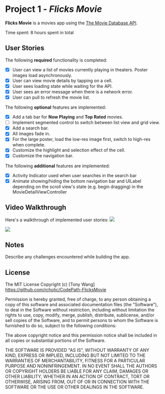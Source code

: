 # Project 1 - *Flicks Movie*

**Flicks Movie** is a movies app using the [The Movie Database API](http://docs.themoviedb.apiary.io/#).

Time spent: 8 hours spent in total

## User Stories

The following **required** functionality is completed:

- [x] User can view a list of movies currently playing in theaters. Poster images load asynchronously.
- [x] User can view movie details by tapping on a cell.
- [x] User sees loading state while waiting for the API.
- [x] User sees an error message when there is a network error.
- [x] User can pull to refresh the movie list.

The following **optional** features are implemented:

- [x] Add a tab bar for **Now Playing** and **Top Rated** movies.
- [ ] Implement segmented control to switch between list view and grid view.
- [x] Add a search bar.
- [x] All images fade in.
- [x] For the large poster, load the low-res image first, switch to high-res when complete.
- [x] Customize the highlight and selection effect of the cell.
- [x] Customize the navigation bar.

The following **additional** features are implemented:

- [x] Activity Indicator used when user searches in the search bar
- [x] Animate showing/hiding the bottom navigation bar and UILabel depending on the scroll view's state (e.g. begin dragging) in the MovieDetailViewController

## Video Walkthrough

Here's a walkthrough of implemented user stories:
![](https://media.giphy.com/media/3oKIP7hu9IbtR3crni/giphy.gif)

![](https://media.giphy.com/media/l0IynChAHsS2M8gIo/giphy.gif)

<!-- ![](./screencast/screen1.gif)
![](./screencast/screen2.gif) -->

## Notes

Describe any challenges encountered while building the app.

## License

The MIT License
Copyright (c) [Tony Wang] https://github.com/rcholic/CodePath-FlicksMovie

Permission is hereby granted, free of charge, to any person obtaining a copy
of this software and associated documentation files (the "Software"), to deal
in the Software without restriction, including without limitation the rights
to use, copy, modify, merge, publish, distribute, sublicense, and/or sell
copies of the Software, and to permit persons to whom the Software is
furnished to do so, subject to the following conditions:

The above copyright notice and this permission notice shall be included in
all copies or substantial portions of the Software.

THE SOFTWARE IS PROVIDED "AS IS", WITHOUT WARRANTY OF ANY KIND, EXPRESS OR
IMPLIED, INCLUDING BUT NOT LIMITED TO THE WARRANTIES OF MERCHANTABILITY,
FITNESS FOR A PARTICULAR PURPOSE AND NONINFRINGEMENT. IN NO EVENT SHALL THE
AUTHORS OR COPYRIGHT HOLDERS BE LIABLE FOR ANY CLAIM, DAMAGES OR OTHER
LIABILITY, WHETHER IN AN ACTION OF CONTRACT, TORT OR OTHERWISE, ARISING FROM,
OUT OF OR IN CONNECTION WITH THE SOFTWARE OR THE USE OR OTHER DEALINGS IN
THE SOFTWARE.
